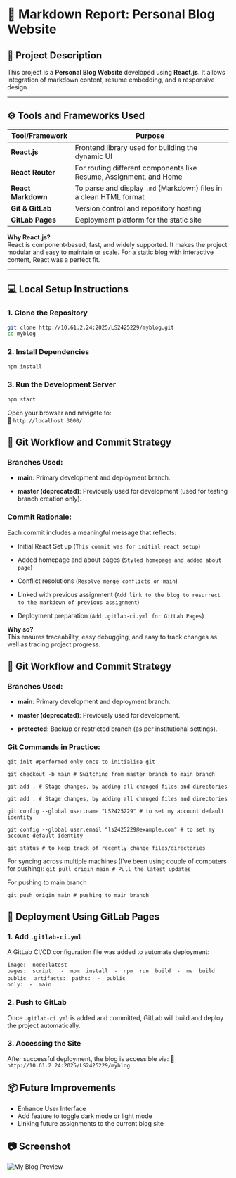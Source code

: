 
# 📘 Markdown Report: Personal Blog Website

## 📝 Project Description

This project is a **Personal Blog Website** developed using **React.js**. It allows integration of markdown content, resume embedding, and a responsive design. 

---

## ⚙️ Tools and Frameworks Used

| Tool/Framework | Purpose |
|----------------|---------|
| **React.js**   | Frontend library used for building the dynamic UI |
| **React Router** | For routing different components like Resume, Assignment, and Home |
| **React Markdown** | To parse and display `.md` (Markdown) files in a clean HTML format |
| **Git & GitLab** | Version control and repository hosting |
| **GitLab Pages** | Deployment platform for the static site |

**Why React.js?**  
React is component-based, fast, and widely supported. It makes the project modular and easy to maintain or scale. For a static blog with interactive content, React was a perfect fit.

---

## 💻 Local Setup Instructions

### 1. Clone the Repository
```bash
git clone http://10.61.2.24:2025/LS2425229/myblog.git
cd myblog
```
### 2. Install Dependencies
```bash
npm install
```

### 3. Run the Development Server
```bash
npm start
```

Open your browser and navigate to:  
📍 `http://localhost:3000/`

## 🔁 Git Workflow and Commit Strategy

### Branches Used:

-   **main**: Primary development and deployment branch.
    
-   **master (deprecated)**: Previously used for development (used for testing branch creation only).
    
    

### Commit Rationale:

Each commit includes a meaningful message that reflects:

-   Initial React Set up (`This commit was for initial react setup`)
    
-   Added homepage and about pages (`Styled homepage and added about page`)
    
-   Conflict resolutions (`Resolve merge conflicts on main`)

-   Linked with previous assignment (`Add link to the blog to resurrect to the markdown of previous assignment`)
    
-   Deployment preparation (`Add .gitlab-ci.yml for GitLab Pages`)
    

**Why so?**  
This ensures traceability, easy debugging, and easy to track changes as well as tracing project progress.



## 🔁 Git Workflow and Commit Strategy

### Branches Used:

-   **main**: Primary development and deployment branch.
    
-   **master (deprecated)**: Previously used for development.
    
-   **protected**: Backup or restricted branch (as per institutional settings).

### Git Commands in Practice:
`git init #performed only once to initialise git` 

`git checkout -b main # Switching from master branch to main branch` 

`git add . # Stage changes, by adding all changed files and directories` 

`git add . # Stage changes, by adding all changed files and directories` 

`git config --global user.name "LS2425229" # to set my account default identity`

`git config --global user.email "ls2425229@example.com" # to set my account default identity`

`git status # to keep track of recently change files/directories`

For syncing across multiple machines (I've been using couple of computers for pushing):
`git pull origin main # Pull the latest updates`

For pushing to main branch

`git push origin main # pushing to main branch`

## 🚀 Deployment Using GitLab Pages

### 1. Add `.gitlab-ci.yml`

A GitLab CI/CD configuration file was added to automate deployment:

`image:  node:latest`  
`pages:  script:  -  npm  install  -  npm  run  build  -  mv  build  public  `
`artifacts:  paths:  -  public`  
`only:  -  main`

### 2. Push to GitLab

Once `.gitlab-ci.yml` is added and committed, GitLab will build and deploy the project automatically.

### 3. Accessing the Site

After successful deployment, the blog is accessible via: 🔗 `http://10.61.2.24:2025/LS2425229/myblog`

## 📦 Future Improvements

  
-   Enhance User Interface
-  Add feature to toggle dark mode or light mode
- Linking future assignments to the current blog site

## 📷 Screenshot
![My Blog Preview](http://10.61.2.24:2025/LS2425229/myblog/-/raw/main/public/Assets/screenshot.JPG?ref_type=heads)
